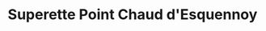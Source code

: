 ---
title: "Superette Point Chaud d'Esquennoy"
url: /esquennoy/superette-point-chaud-desquennoy/
shop: Supermarkt
---